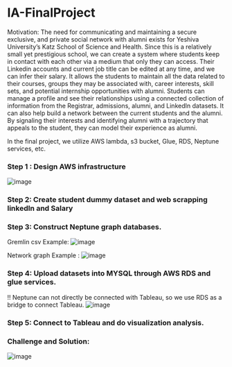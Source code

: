 # IA-FinalProject

Motivation:
The need for communicating and maintaining a secure exclusive, and private social network with alumni exists for Yeshiva University’s Katz School of Science and Health. Since this is a relatively small yet prestigious school, we can create a system where students keep in contact with each other via a medium that only they can access. Their Linkedin accounts and current job title can be edited at any time, and we can infer their salary. It allows the students to maintain all the data related to their courses, groups they may be associated with, career interests, skill sets, and potential internship opportunities with alumni. Students can manage a profile and see their relationships using a connected collection of information from the Registrar, admissions, alumni, and LinkedIn datasets. It can also help build a network between the current students and the alumni. By signaling their interests and identifying alumni with a trajectory that appeals to the student, they can model their experience as alumni. 

In the final project, we utilize AWS lambda, s3 bucket, Glue, RDS, Neptune services, etc. 

### Step 1 : Design AWS infrastructure

![image](https://github.com/sczhou0705/IA-FinalProject-YUconnect/blob/main/image/diagram_updated.png)

### Step 2: Create student dummy dataset and web scrapping linkedIn and Salary

### Step 3: Construct Neptune graph databases.
Gremlin csv Example: ![image](https://github.com/sczhou0705/IA-FinalProject-YUconnect/blob/main/image/csvGremlin.png)

Network graph Example : 
![image](https://github.com/sczhou0705/IA-FinalProject-YUconnect/blob/main/image/network%20graph%20sample.png)

### Step 4: Upload datasets into MYSQL through AWS RDS and glue services.
!! Neptune can not directly be connected with Tableau, so we use RDS as a bridge to connect Tableau.
![image](https://github.com/sczhou0705/IA-FinalProject-YUconnect/blob/main/image/schema.png)

### Step 5: Connect to Tableau and do visualization analysis.

### Challenge and Solution:
![image](https://github.com/sczhou0705/IA-FinalProject-YUconnect/blob/main/image/Challenge.png)

